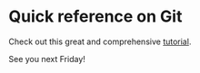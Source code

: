 # Quick reference on Git
Check out this great and comprehensive [tutorial](https://git-scm.com/book/en/v2).

See you next Friday!
